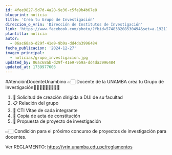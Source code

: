 ```yaml
---
id: 4fee9827-5d7d-4a28-9e36-c5fe9b4b67e8
blueprint: noticia
title: 'Crea tu Grupo de Investigación'
direccion_o_vrin: 'Dirección de Institutos de Investigación'
link: 'https://www.facebook.com/photo/?fbid=574838208530494&set=a.192176686796650'
plantilla: noticia
autor:
  - 06ac68ab-d29f-41e9-9b9a-dd4da3996484
fecha_publicacion: '2024-12-27'
imagen_principal:
  - noticias/grupo_investigacion.jpg
updated_by: 06ac68ab-d29f-41e9-9b9a-dd4da3996484
updated_at: 1739977603
---
```

#AtenciónDocenteUnambino 👉🏻 Docente de la UNAMBA crea tu Grupo de Investigación👩🏻‍💻👩🏻‍🔬👨🏻‍🔬

1. 🧾 Solicitud de creación dirigida a DUI de su facultad
2. 📋 Relación del grupo
3. 📄 CTI Vitae de cada integrante
4. 📕 Copia de acta de constitución
5. 📓 Propuesta de proyecto de investigación

👉🏻 Condición para el próximo concurso de proyectos de investigación para docentes.

Ver REGLAMENTO: https://vrin.unamba.edu.pe/reglamentos